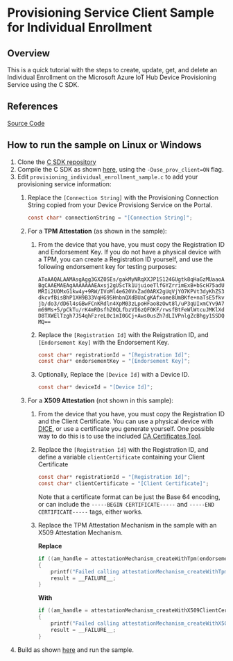 # Provisioning Service Client Sample for Individual Enrollment

## Overview

This is a quick tutorial with the steps to create, update, get, and delete an Individual Enrollment on the Microsoft Azure IoT Hub Device Provisioning Service using the C SDK.

## References

[Source Code][source-code-link]

## How to run the sample on Linux or Windows

1. Clone the [C SDK repository][root-link]
2. Compile the C SDK as shown [here][devbox-setup-link], using the `-Duse_prov_client=ON` flag.
3. Edit `provisioning_individual_enrollment_sample.c` to add your provisioning service information:
    1. Replace the `[Connection String]` with the Provisioning Connection String copied from your Device Provisiong Service on the Portal.
        ```c
        const char* connectionString = "[Connection String]";
        ```

    2. For a **TPM Attestation** (as shown in the sample):
        1. From the device that you have, you must copy the Registration ID and Endorsement Key. If you do not have a physical device with a TPM, you can create a Registration ID yourself, and use the following endorsement key for testing purposes:

            ```AToAAQALAAMAsgAgg3GXZ0SEs/gakMyNRqXXJP1S124GUgtk8qHaGzMUaaoABgCAAEMAEAgAAAAAAAEAxsj2gUScTk1UjuioeTlfGYZrrimExB+bScH75adUMRIi2UOMxG1kw4y+9RW/IVoMl4e620VxZad0ARX2gUqVjYO7KPVt3dyKhZS3dkcvfBisBhP1XH9B33VqHG9SHnbnQXdBUaCgKAfxome8UmBKfe+naTsE5fkvjb/do3/dD6l4sGBwFCnKRdln4XpM03zLpoHFao8zOwt8l/uP3qUIxmCYv9A7m69Ms+5/pCkTu/rK4mRDsfhZ0QLfbzVI6zQFOKF/rwsfBtFeWlWtcuJMKlXdD8TXWElTzgh7JS4qhFzreL0c1mI0GCj+Aws0usZh7dLIVPnlgZcBhgy1SSDQMQ==```

        2. Replace the `[Registration Id]` with the Reigstration ID, and `[Endorsement Key]` with the Endorsement Key.
            ```c
            const char* registrationId = "[Registration Id]";
            const char* endorsementKey = "[Endorsement Key]";
            ```
        3. Optionally, Replace the `[Device Id]` with a Device ID.
            ```c
            const char* deviceId = "[Device Id]";
            ```
    3. For a **X509 Attestation** (not shown in this sample):
        1. From the device that you have, you must copy the Registration ID and the Client Certificate. You can use a physical device with [DICE][dice-link], or use a certificate you generate yourself. One possible way to do this is to use the included [CA Certificates Tool][ca-cert-link].
        2. Replace the `[Registration Id]` with the Registration ID, and define a variable `clientCertificate` containing your Client Certificate
            ```c
            const char* registrationId = "[Registration Id]";
            const char* clientCertificate = "[Client Certificate]";
            ```
            Note that a certificate format can be just the Base 64 encoding, or can include the `-----BEGIN CERTIFICATE-----` and `-----END CERTIFICATE-----` tags, either works.

        3. Replace the TPM Attestation Mechanism in the sample with an X509 Attestation Mechanism.

            **Replace**
            ```c
            if ((am_handle = attestationMechanism_createWithTpm(endorsementKey)) == NULL)
            {
                printf("Failed calling attestationMechanism_createWithTpm\n");
                result = __FAILURE__;
            }
            ```
            **With**
            ```c
            if ((am_handle = attestationMechanism_createWithX509ClientCert(clientCertificate, NULL)) == NULL)
            {
                printf("Failed calling attestationMechanism_createWithX509ClientCert\n");
                result = __FAILURE__;
            }
            ```
4. Build as shown [here][devbox-setup-link] and run the sample.

[root-link]: https://github.com/Azure/azure-iot-sdk-c
[source-code-link]: ../../src
[tpm-simulator-link]: https://github.com/Azure/azure-iot-sdk-java/tree/master/provisioning/provisioning-tools/tpm-simulator
[dice-link]: https://azure.microsoft.com/en-us/blog/azure-iot-supports-new-security-hardware-to-strengthen-iot-security/
[devbox-setup-link]: ../../../doc/devbox_setup.md
[ca-cert-link]: ../../../tools/CACertificates